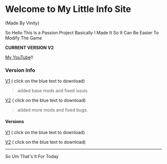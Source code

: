 # Welcome to My Little Info Site
(Made By Vinity)

So Hello This Is a Passion Project Basically I Made It So It Can Be Easier To Modify The Game

**CURRENT VERSION V2**

[My YouTube](www.youtube.com/channel/UCF35iqQ2BRqF4IYQA4Ln_0A?sub_confirmation=1)!!

### Version Info
[V1](https://github.com/VINITYYT/Delights-V1/raw/main/Vinity's%20Delights-V1.zip) ( click on the blue text to download)
> added base mods and fixed issuis

[V2](https://github.com/VINITYYT/Delights-V2/raw/main/Vinity's%20Delights-V2.zip) ( click on the blue text to download)
> added more mods and fixed bugs.

#### Versions
 [V1](https://github.com/VINITYYT/Delights-V1/raw/main/Vinity's%20Delights-V1.zip) ( click on the blue text to download)

 [V2](https://github.com/VINITYYT/Delights-V2/raw/main/Vinity's%20Delights-V2.zip) ( click on the blue text to download)

---

So Um That's It For Today
